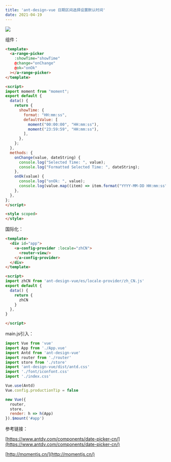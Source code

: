 ```yaml
---
title: 'ant-design-vue 日期区间选择设置默认时间'
date: 2021-04-19
---   
```

![](https://img-blog.csdnimg.cn/20210419105405251.gif)

组件：

```html
<template>
  <a-range-picker
    :showTime="showTime"
    @change="onChange"
    @ok="onOk"
  ></a-range-picker>
</template>

<script>
import moment from "moment";
export default {
  data() {
    return {
      showTime: {
        format: "HH:mm:ss",
        defaultValue: [
          moment("00:00:00", "HH:mm:ss"),
          moment("23:59:59", "HH:mm:ss"),
        ],
      },
    };
  },
  methods: {
    onChange(value, dateString) {
      console.log("Selected Time: ", value);
      console.log("Formatted Selected Time: ", dateString);
    },
    onOk(value) {
      console.log("onOk: ", value);
      console.log(value.map((item) => item.format("YYYY-MM-DD HH:mm:ss")));
    },
  },
};
</script>

<style scoped>
</style>
```

国际化：

```html
<template>
  <div id="app">
    <a-config-provider :locale="zhCN">
      <router-view/>
    </a-config-provider>
  </div>
</template>

<script>
import zhCN from 'ant-design-vue/es/locale-provider/zh_CN.js'
export default {
  data() {
    return {
      zhCN
    }
  },
}

</script>

```

main.js引入：

```javascript
import Vue from 'vue'
import App from './App.vue'
import Antd from 'ant-design-vue'
import router from './router'
import store from './store'
import 'ant-design-vue/dist/antd.css'
import './font/iconfont.css'
import './index.css'

Vue.use(Antd)
Vue.config.productionTip = false

new Vue({
  router,
  store,
  render: h => h(App)
}).$mount('#app')
```

参考链接：

[https://www.antdv.com/components/date-picker-cn/](https://www.antdv.com/components/date-picker-cn/)

[http://momentjs.cn/](http://momentjs.cn/)
